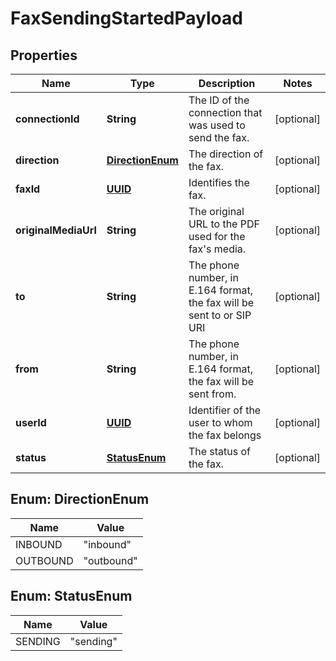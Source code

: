 

# FaxSendingStartedPayload

## Properties

Name | Type | Description | Notes
------------ | ------------- | ------------- | -------------
**connectionId** | **String** | The ID of the connection that was used to send the fax. |  [optional]
**direction** | [**DirectionEnum**](#DirectionEnum) | The direction of the fax. |  [optional]
**faxId** | [**UUID**](UUID.md) | Identifies the fax. |  [optional]
**originalMediaUrl** | **String** | The original URL to the PDF used for the fax&#39;s media. |  [optional]
**to** | **String** | The phone number, in E.164 format, the fax will be sent to or SIP URI |  [optional]
**from** | **String** | The phone number, in E.164 format, the fax will be sent from. |  [optional]
**userId** | [**UUID**](UUID.md) | Identifier of the user to whom the fax belongs |  [optional]
**status** | [**StatusEnum**](#StatusEnum) | The status of the fax. |  [optional]



## Enum: DirectionEnum

Name | Value
---- | -----
INBOUND | &quot;inbound&quot;
OUTBOUND | &quot;outbound&quot;



## Enum: StatusEnum

Name | Value
---- | -----
SENDING | &quot;sending&quot;



